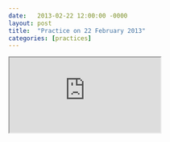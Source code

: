 ```yaml
---
date:   2013-02-22 12:00:00 -0000
layout: post
title:  "Practice on 22 February 2013"
categories: [practices]
---
```

<iframe src="https://www.youtube.com/embed/fT9_7n6Izhs?rel=0" allowfullscreen="allowfullscreen"></iframe>
